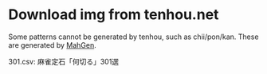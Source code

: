 Download img from tenhou.net
===

Some patterns cannot be generated by tenhou, such as chii/pon/kan. These are generated by [MahGen](https://github.com/eric200203/mahgen).

301.csv: 麻雀定石「何切る」301選